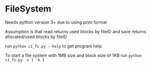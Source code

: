 # FileSystem
Needs python version 3+ due to using print format

Assumption is that read returns used blocks by fileID and save returns 
allocated/used blocks by fileID

run `python c1_fs.py --help` to get program help

To start a file system with 1MB size and block size of 1KB run
`python c1_fs.py -s 1 -b 1`
